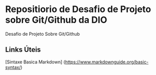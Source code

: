 # Repositiorio de Desafio de Projeto sobre Git/Github da DIO 
Desafio de Projeto Sobre Git/Github

##  Links Úteis
[Sintaxe Basica Markdown] (https://www.markdownguide.org/basic-syntax/)
